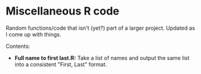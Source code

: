 # Miscellaneous R code
Random functions/code that isn't (yet?) part of a larger project. Updated as I come up with things.

Contents:
* **Full name to first last.R:** Take a list of names and output the same list into a consistent "First, Last" format.
